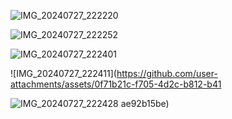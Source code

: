 ![IMG_20240727_222220](https://github.com/user-attachments/assets/7cdcdd8b-0877-4b55-ac0e-0d48932043b9)

![IMG_20240727_222252](https://github.com/user-attachments/assets/aa4e6098-0f72-403b-beaa-9c6aec168e7b)

![IMG_20240727_222401](https://github.com/user-attachments/assets/a0e3b844-a33c-4d8a-941a-19d6a349b883)

![IMG_20240727_222411](https://github.com/user-attachments/assets/0f71b21c-f705-4d2c-b812-b41

![IMG_20240727_222428](https://github.com/user-attachments/assets/76f2b36f-207e-456d-9752-24f9c60ed41b)
ae92b15be)
